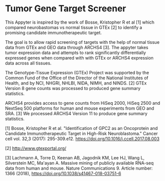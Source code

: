 # Tumor Gene Target Screener

This Appyter is inspired by the work of Bosse, Kristopher R et al [1] which compared neurobastomas vs normal tissue in GTEx [2] to identify a promising candidate immunotherapeutic target.

The goal is to allow rapid screening of targets with the help of normal tissue data from GTEx and GEO data through ARCHS4 [3]. The appyter takes tumor expression data and attempts to rank significantly differentially expressed genes when compared with with GTEx or ARCHS4 expression data across all tissues.

The Genotype-Tissue Expression (GTEx) Project was supported by the Common Fund of the Office of the Director of the National Institutes of Health, and by NCI, NHGRI, NHLBI, NIDA, NIMH, and NINDS. [2] GTEx Version 8 gene counts was processed to produced gene summary statistics.

ARCHS4 provides access to gene counts from HiSeq 2000, HiSeq 2500 and NextSeq 500 platforms for human and mouse experiments from GEO and SRA. [3] We processed ARCHS4 Version 11 to produce gene summary statistics.


[1] Bosse, Kristopher R et al. "Identification of GPC2 as an Oncoprotein and Candidate Immunotherapeutic Target in High-Risk Neuroblastoma." Cancer cell vol. 32,3 (2017): 295-309.e12. <https://doi.org/10.1016/j.ccell.2017.08.003>

[2] <http://www.gtexportal.org/>

[3] Lachmann A, Torre D, Keenan AB, Jagodnik KM, Lee HJ, Wang L, Silverstein MC, Ma'ayan A. Massive mining of publicly available RNA-seq data from human and mouse. Nature Communications 9. Article number: 1366 (2018), <https://doi.org/10.1038/s41467-018-03751-6>
